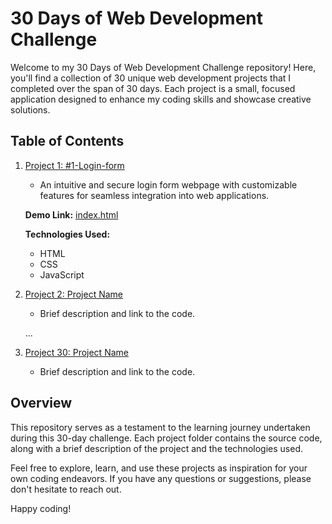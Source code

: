 # 30 Days of Web Development Challenge

Welcome to my 30 Days of Web Development Challenge repository! Here, you'll find a collection of 30 unique web development projects that I completed over the span of 30 days. Each project is a small, focused application designed to enhance my coding skills and showcase creative solutions.

## Table of Contents

1. [Project 1: #1-Login-form](./#1-Login-form)
   - An intuitive and secure login form webpage with customizable features for seamless integration into web applications.

   **Demo Link:** [index.html](./#1-Login-form/index.html)

   **Technologies Used:**
   - HTML
   - CSS
   - JavaScript

1. [Project 2: Project Name](project2/)
   - Brief description and link to the code.

   ...

30. [Project 30: Project Name](project30/)
    - Brief description and link to the code.

## Overview

This repository serves as a testament to the learning journey undertaken during this 30-day challenge. Each project folder contains the source code, along with a brief description of the project and the technologies used.

Feel free to explore, learn, and use these projects as inspiration for your own coding endeavors. If you have any questions or suggestions, please don't hesitate to reach out.

Happy coding!

